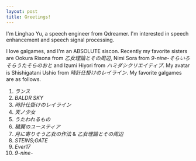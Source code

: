 ```yaml
---
layout: post
title: Greetings!
---
```


I'm Linghao Yu, a speech engineer from Qdreamer. I'm interested in speech enhancement and speech signal processing.


I love galgames, and I'm an ABSOLUTE siscon. Recently my favorite sisters are Ookura Risona from *乙女理論とその周辺*, Nimi Sora from *9-nine-そらいろそらうたそらのおと* and Izumi Hiyori from *ハミダシクリエイティブ*. My avatar is Shishigatani Ushio from *時計仕掛けのレイライン*. My favorite galgames are as follows. 

1. *ランス*
2. *BALDR SKY*
3. *時計仕掛けのレイライン*
4. *天ノ少女*
5. *うたわれるもの*
6. *穢翼のユースティア*
7. *月に寄りそう乙女の作法* & *乙女理論とその周辺*
8. *STEINS;GATE*
9. *Ever17*
10. *9-nine-*

